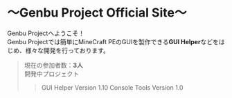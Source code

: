 # ～Genbu Project Official Site～
Genbu Projectへようこそ！
<br>
Genbu Projectでは簡単にMineCraft PEのGUIを製作できる**GUI Helper**などをはじめ、様々な開発を行っております。

> 現在の参加者数：**3人**
> <br>
> 開発中プロジェクト
>> GUI Helper Version 1.10
>> Console Tools Version 1.0
